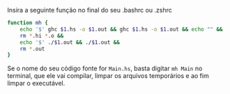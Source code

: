 Insira a seguinte função no final do seu .bashrc ou .zshrc

```bash
function mh {
    echo '$' ghc $1.hs -o $1.out && ghc $1.hs -o $1.out && echo "" &&
    rm *.hi *.o &&
    echo '$' ./$1.out && ./$1.out && 
    rm *.out
}
```

Se o nome do seu código fonte for `Main.hs`, basta digitar `mh Main` no terminal, 
que ele vai compilar, limpar os arquivos temporários e ao fim limpar o executável.
